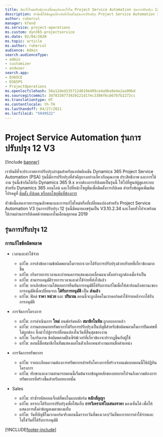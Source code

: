 ```yaml
---
title: มีอะไรใหม่หรือมีการเปลี่ยนแปลงอะไรใน Project Service Automation รุ่นการปรับปรุง 12 V3
description: หัวข้อนี้ให้ข้อมูลเกี่ยวกับสิ่งใหม่ในรุ่นการปรับปรุง Project Service Automation 12, V3
author: ruhercul
manager: kfend
ms.service: project-operations
ms.custom: dyn365-projectservice
ms.date: 02/04/2020
ms.topic: article
ms.author: ruhercul
audience: Admin
search.audienceType:
- admin
- customizer
- enduser
search.app:
- D365CE
- D365PS
- ProjectOperations
ms.openlocfilehash: 58a12ded135712d8194499ce4a9ba9e4e2aa99bd
ms.sourcegitcommit: 3d78338773929121d17ec3386f6cb67bfb2272cc
ms.translationtype: HT
ms.contentlocale: th-TH
ms.lasthandoff: 04/27/2021
ms.locfileid: "5949522"
---
```

# <a name="project-service-automation-update-release-12-v3"></a>Project Service Automation รุ่นการปรับปรุง 12 V3

[!include [banner](../includes/psa-now-project-operations.md)]

เรายินดีที่จะประกาศการปรับปรุงล่าสุดสำหรับแอปพลิเคชัน Dynamics 365 Project Service Automation (PSA) รุ่นนี้มีการปรับปรุงที่สำคัญบางอย่างเกี่ยวกับคุณภาพ ประสิทธิภาพ และการใช้งาน รุ่นนี้เข้ากันได้กับ Dynamics 365 9.x หากต้องการอัปเดตเป็นรุ่นนี้ ให้ไปที่ศูนย์ผู้ดูแลระบบสำหรับ Dynamics 365 ออนไลน์ และไปที่หน้าโซลูชันเพื่อติดตั้งการอัปเดต สำหรับข้อมูลเพิ่มเติม โปรดดูที่ [ติดตั้ง อัปเดต หรือลบโซลูชันที่ต้องการ](/power-platform/admin/install-remove-preferred-solution)

หัวข้อนี้แสดงรายการคุณลักษณะและการแก้ไขใหม่หรือที่เปลี่ยนแปลงสำหรับ Project Service Automation V3 รุ่นการปรับปรุง 12 รุ่นนี้มีหมายเลขรุ่นเป็น V3.10.2.34 และโดยทั่วไปจะพร้อมใช้งานผ่านการอัปเดตด้วยตนเองในเดือนตุลาคม 2019

## <a name="update-release-12"></a>รุ่นการปรับปรุง 12

### <a name="bug-fixes"></a>การแก้ไขข้อผิดพลาด

- เวลาและค่าใช้จ่าย

    - แก้ไข: การส่งข้อความข้อผิดพลาดในรายกาเวลาได้รับการปรับปรุงด้วยบริบทที่เกี่ยวข้องมากขึ้น
    - แก้ไข: กริดรายการเวลาและกำหนดการแสดงแถบเลื่อนแนวตั้งอย่างถูกต้องเมื่อจำเป็น
    - แก้ไข: สามารถอนุมัติรายการเวลาและค่าใช้จ่ายที่ส่งไปแล้ว
    - แก้ไข: ยกเลิกข้อความโต้ตอบการยืนยันการอนุมัติได้รับการแก้ไขเพื่อให้สะท้อนถึงสถานะของการอนุมัติเมื่อเปลี่ยนจาก **ได้รับการอนุมัติ** เป็น **ส่งแล้ว**
    - แก้ไข: ฟิลด์ **ราคา** **หน่วย** และ **ปริมาณ** ตอนนี้จะถูกล็อคในเรกคอร์ดค่าใช้จ่ายหลังจากได้รับการอนุมัติ

- การจัดการโครงการ

    - แก้ไข: การดำเนินการ **ใหม่** บนฟอร์มหลัก **สมาชิกในทีม** ถูกลบออกแล้ว
    - แก้ไข: การมอบหมายทรัพยากรได้รับการปรับปรุงเป็นบัญชีสำหรับข้อผิดพลาดในการปัดเศษที่ไม่ถูกต้อง ซึ่งนำไปสู่การเปลี่ยนแปลงในวันที่สิ้นสุดของงาน
    - แก้ไข: ในกริดงาน ข้อผิดพลาดฝั่งเซิร์ฟเวอร์ที่เกี่ยวข้องจะปรากฏขึ้นกับผู้ใช้
    - แก้ไข: ตอนนี้ชื่อสมาชิกในทีมแสดงผลในตัวเลือกคนทำงานแทนชื่อตำแหน่ง

- การจัดการทรัพยากร

    - แก้ไข: รายละเอียดความต้องการทรัพยากรสำหรับโครงการที่สร้างจากแม่แบบตอนนี้ใช้ปฏิทินโครงการ
    - แก้ไข: ทักษะและความสามารถตอนนี้เริ่มต้นจากข้อมูลหลักของบทบาทไปจนถึงความต้องการทรัพยากรที่สร้างขึ้นสำหรับบทบาทนั้น

- Sales

    - แก้ไข: ทำซ้ำรหัสออบเจ็กต์ที่พบในแบบฟอร์ม **หลักสัญญา**
    - แก้ไข: ตรรกะได้รับการปรับปรุงเพื่อให้แท็บ **การวิเคราะห์ใบเสนอราคา** มองเห็นได้ เพื่อให้แสดงการตั้งค่าข้อมูลเมตาของแท็บ
    - แก้ไข: วันที่บัญชีในเรกคอร์ดจริงตอนนี้มาจากวันที่ของเวลา/วันที่ของรายการค่าใช้จ่ายและไม่ใช่วันที่ได้รับการอนุมัติ


[!INCLUDE[footer-include](../includes/footer-banner.md)]